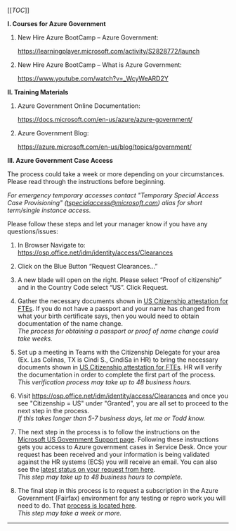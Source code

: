 [[_TOC_]]


**<a name="Courses">I. Courses for Azure Government</a>** 

1. New Hire Azure BootCamp – Azure Government: 

    https://learningplayer.microsoft.com/activity/S2828772/launch 

2. New Hire Azure BootCamp – What is Azure Government: 

    https://www.youtube.com/watch?v=_WcyWeARD2Y 

**<a name="Training">II. Training Materials</a>** 

1. Azure Government Online Documentation: 

    https://docs.microsoft.com/en-us/azure/azure-government/ 

2. Azure Government Blog: 

    https://azure.microsoft.com/en-us/blog/topics/government/ 

 
**<a name="Access">III. Azure Government Case Access<a/>** 

The process could take a week or more depending on your circumstances.  Please read through the instructions before beginning. 

_For emergency temporary accesses contact "Temporary Special Access Case Provisioning" (tspecialaccess@microsoft.com) alias for short term/single instance access._

Please follow these steps and let your manager know if you have any questions/issues:  

1. In Browser Navigate to:  https://osp.office.net/idm/identity/access/Clearances 

2. Click on the Blue Button “Request Clearances…” 

3. A new blade will open on the right.  Please select “Proof of citizenship” and in the Country Code select “US”.  Click Request. 

4. Gather the necessary documents shown in [US Citizenship attestation for FTEs](https://nam06.safelinks.protection.outlook.com/ap/w-59584e83/?url=https%3A%2F%2Fmicrosoft.sharepoint.com%2F%3Aw%3A%2Ft%2FUSGovCloudSupport%2FEanFB2HkMZpFsglChGgSDGYBy_DkKNc_kbl6dFeuSFIVuQ%3Fe%3DQZ1Nmb&data=02%7C01%7CTiffany.Fischer%40microsoft.com%7C6581c9f627fa40bc485908d77e8d67d3%7C72f988bf86f141af91ab2d7cd011db47%7C1%7C0%7C637117018098331926&sdata=cTXLxKiD4wb8fhG1HZ5mAGmr8s%2FM%2F9EOcyyTvw%2Bv4PI%3D&reserved=0).  If you do not have a passport and your name has changed from what your birth certificate says, then you would need to obtain documentation of the name change.   
_The process for obtaining a passport or proof of name change could take weeks._ 

5. Set up a meeting in Teams with the Citizenship Delegate for your area (Ex. Las Colinas, TX is Cindi S., CindiSa in HR) to bring the necessary documents shown in [US Citizenship attestation for FTEs](https://nam06.safelinks.protection.outlook.com/ap/w-59584e83/?url=https%3A%2F%2Fmicrosoft.sharepoint.com%2F%3Aw%3A%2Ft%2FUSGovCloudSupport%2FEanFB2HkMZpFsglChGgSDGYBy_DkKNc_kbl6dFeuSFIVuQ%3Fe%3DQZ1Nmb&data=02%7C01%7CTiffany.Fischer%40microsoft.com%7C6581c9f627fa40bc485908d77e8d67d3%7C72f988bf86f141af91ab2d7cd011db47%7C1%7C0%7C637117018098331926&sdata=cTXLxKiD4wb8fhG1HZ5mAGmr8s%2FM%2F9EOcyyTvw%2Bv4PI%3D&reserved=0).  HR will verify the documentation in order to complete the first part of the process.   
_This verification process may take up to 48 business hours._ 

6. Visit https://osp.office.net/idm/identity/access/Clearances and once you see "Citizenship = US" under "Granted", you are all set to proceed to the next step in the process.   
_If this takes longer than 5-7 business days, let me or Todd know._ 

7. The next step in the process is to follow the instructions on the [Microsoft US Government Support page](https://nam06.safelinks.protection.outlook.com/?url=https%3A%2F%2Fmicrosoft.sharepoint.com%2Fteams%2FUSGovCloudSupport%2FSitePages%2FHow.aspx%3Fweb%3D1&data=02%7C01%7CTiffany.Fischer%40microsoft.com%7C6581c9f627fa40bc485908d77e8d67d3%7C72f988bf86f141af91ab2d7cd011db47%7C1%7C0%7C637117018098341921&sdata=L%2BHtD2vZa86snCv1w8ZzlYeK74SsvtHl7TZS3VUa9sE%3D&reserved=0).  Following these instructions gets you access to Azure government cases in Service Desk.  Once your request has been received and your information is being validated against the HR systems (ECS) you will receive an email. You can also see the [latest status on your request from here](https://nam06.safelinks.protection.outlook.com/?url=https%3A%2F%2Fmicrosoft.sharepoint.com%2Fteams%2FUSGovCloudSupport%2FLists%2FStanding%2520Access%2520Requests%2FPublic.aspx&data=02%7C01%7CTiffany.Fischer%40microsoft.com%7C6ad1eb1ee74f4937daad08d7ba4f4d8b%7C72f988bf86f141af91ab2d7cd011db47%7C1%7C0%7C637182722068559184&sdata=LiwUEuIhsG40ci4a2kW2obvyelULlt6QPAToJieEoaE%3D&reserved=0).   
_This step may take up to 48 business hours to complete._ 

8. The final step in this process is to request a subscription in the Azure Government (Fairfax) environment for any testing or repro work you will need to do.  That [process is located here](https://nam06.safelinks.protection.outlook.com/?url=https%3A%2F%2Fageaccounts.azurewebsites.us%2Fhome&data=02%7C01%7CTiffany.Fischer%40microsoft.com%7C6581c9f627fa40bc485908d77e8d67d3%7C72f988bf86f141af91ab2d7cd011db47%7C1%7C0%7C637117018098351916&sdata=k11TCdEX1v%2BXfipL2VxlMZKHPSLXAvUZ15db%2FgOcMI8%3D&reserved=0).   
_This step may take a week or more._ 

 ****